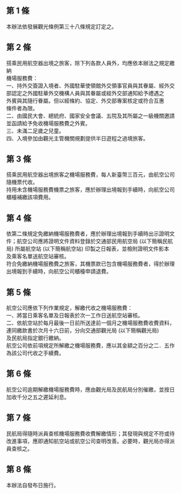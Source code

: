 第 1 條
-------
本辦法依發展觀光條例第三十八條規定訂定之。

第 2 條
-------
搭乘民用航空器出境之旅客，除下列各款人員外，均應依本辦法之規定繳  
納  
機場服務費：  
一、持外交簽證入境者、外國駐華使領館外交領事官員與其眷屬、經外交  
    部認定之外國駐華外交機構人員與其眷屬或經外交部通知給予禮遇之  
    外賓與其隨行眷屬。但以經條約、協定、外交部專案核定或符合互惠  
    條件者為限。  
二、由國民大會、總統府、國家安全會議、五院及其所屬之一級機關邀請  
    並函請給予免收機場服務費之外賓。  
三、未滿二足歲之兒童。  
四、入境參加由觀光主管機關規劃提供半日遊程之過境旅客。

第 3 條
-------
搭乘民用航空器出境旅客之機場服務費，每人新臺幣三百元，由航空公司  
隨機票代收。  
持用未含機場服務費機票之旅客，應於辦理出境報到手續時，向航空公司  
櫃檯補繳該項費用。

第 4 條
-------
依第二條規定免繳納機場服務費者，應於辦理出境報到手續時出示證明文  
件；航空公司應將證明文件資料登錄於交通部民用航空局 (以下簡稱民航  
局) 所屬航空站 (以下簡稱航空站) 印製之日報表，並檢附證明文件影本  
及乘客名單送航空站審核。  
符合免繳納機場服務費之旅客，其機票款已包含機場服務費者，得於辦理  
出境報到手續時，向航空公司櫃檯申請退費。

第 5 條
-------
航空公司應依下列作業規定，解繳代收之機場服務費：  
一、將當日乘客名單及日報表於次一工作日送航空站審核。  
二、依航空站於每月最後一日前所送達前一個月之機場服務費收費資料，  
    連同繳款書於次月十六日前，分向交通部觀光局 (以下簡稱觀光局)  
    及民航局指定銀行繳納。  
航空公司依前項規定所解繳之機場服務費，應以其金額之百分之二．五作  
為該公司代收之手續費。

第 6 條
-------
航空公司逾期解繳機場服務費時，應由觀光局及民航局分別催繳，並按日  
加收千分之五之遲延利息。

第 7 條
-------
民航局得隨時派員查核機場服務費收費解繳情形；其發現與規定不符或待  
改進事項，應即通知航空站或航空公司查明改善。必要時，觀光局亦得派  
員查核之。

第 8 條
-------
本辦法自發布日施行。

